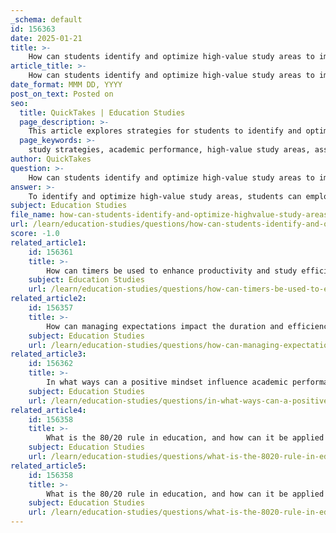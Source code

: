 ```yaml
---
_schema: default
id: 156363
date: 2025-01-21
title: >-
    How can students identify and optimize high-value study areas to improve their academic performance?
article_title: >-
    How can students identify and optimize high-value study areas to improve their academic performance?
date_format: MMM DD, YYYY
post_on_text: Posted on
seo:
  title: QuickTakes | Education Studies
  page_description: >-
    This article explores strategies for students to identify and optimize high-value study areas in order to improve their academic performance, including assessment of weak areas, prioritization of important topics, and creating a structured study plan.
  page_keywords: >-
    study strategies, academic performance, high-value study areas, assessment of weak areas, prioritization, 80/20 rule, past exam papers, structured study plan, active learning, study environment, reflection, optimization
author: QuickTakes
question: >-
    How can students identify and optimize high-value study areas to improve their academic performance?
answer: >-
    To identify and optimize high-value study areas, students can employ several strategies that focus on prioritizing their study efforts based on effectiveness and relevance. Here are some key approaches:\n\n1. **Assessment of Weak Areas**: Students should begin by evaluating their performance in different subjects or topics. This can be done through self-assessment quizzes, reviewing past exam results, or seeking feedback from instructors. Identifying weak areas allows students to focus their study sessions on topics that need improvement, which is likely to yield better results.\n\n2. **Prioritization Based on Importance**: Utilizing the 80/20 rule (Pareto Principle) can be particularly effective in education. This principle suggests that 80% of results come from 20% of efforts. Students should identify the 20% of topics or skills that are most critical for their exams or overall understanding of the subject. For instance, focusing on frequently tested chapters or core concepts can lead to significant improvements in academic performance.\n\n3. **Utilizing Past Exam Papers**: Reviewing past exam papers can provide insights into which topics are commonly tested. By concentrating on these areas, students can optimize their study time and increase their chances of success. This method also helps in understanding the exam format and types of questions that may be asked.\n\n4. **Creating a Structured Study Plan**: A well-organized study schedule that allocates time to high-value areas can enhance focus and efficiency. Students should set specific goals for each study session, ensuring that they dedicate adequate time to the most important topics while also incorporating breaks to prevent burnout.\n\n5. **Engagement in Active Learning Techniques**: Techniques such as active recall, spaced repetition, and self-testing can significantly enhance retention and understanding of high-value study areas. These methods encourage deeper engagement with the material, making it easier to remember and apply knowledge during exams.\n\n6. **Optimizing the Study Environment**: A conducive study environment is crucial for maintaining focus. Students should create a distraction-free space that is well-lit and organized. This can help improve concentration and make study sessions more productive.\n\n7. **Regular Reflection and Adjustment**: After each study session or exam, students should reflect on what strategies worked well and what didn’t. This reflection can guide future study sessions, allowing students to continuously optimize their focus areas based on their evolving needs and performance.\n\nBy implementing these strategies, students can effectively identify and optimize their high-value study areas, leading to improved academic performance and a more efficient study process.
subject: Education Studies
file_name: how-can-students-identify-and-optimize-highvalue-study-areas-to-improve-their-academic-performance.md
url: /learn/education-studies/questions/how-can-students-identify-and-optimize-highvalue-study-areas-to-improve-their-academic-performance
score: -1.0
related_article1:
    id: 156361
    title: >-
        How can timers be used to enhance productivity and study efficiency?
    subject: Education Studies
    url: /learn/education-studies/questions/how-can-timers-be-used-to-enhance-productivity-and-study-efficiency
related_article2:
    id: 156357
    title: >-
        How can managing expectations impact the duration and efficiency of study sessions?
    subject: Education Studies
    url: /learn/education-studies/questions/how-can-managing-expectations-impact-the-duration-and-efficiency-of-study-sessions
related_article3:
    id: 156362
    title: >-
        In what ways can a positive mindset influence academic performance and study outcomes?
    subject: Education Studies
    url: /learn/education-studies/questions/in-what-ways-can-a-positive-mindset-influence-academic-performance-and-study-outcomes
related_article4:
    id: 156358
    title: >-
        What is the 80/20 rule in education, and how can it be applied to prioritize study topics?
    subject: Education Studies
    url: /learn/education-studies/questions/what-is-the-8020-rule-in-education-and-how-can-it-be-applied-to-prioritize-study-topics
related_article5:
    id: 156358
    title: >-
        What is the 80/20 rule in education, and how can it be applied to prioritize study topics?
    subject: Education Studies
    url: /learn/education-studies/questions/what-is-the-8020-rule-in-education-and-how-can-it-be-applied-to-prioritize-study-topics
---
```


&nbsp;